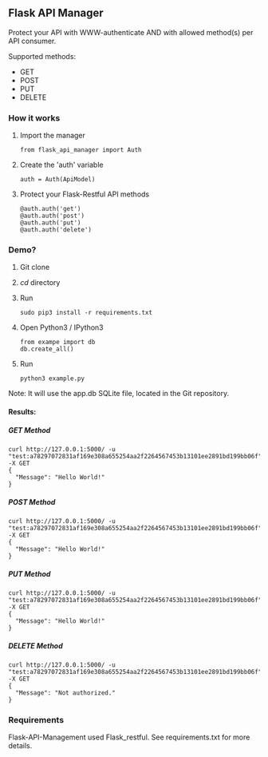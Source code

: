 ## Flask API Manager

Protect your API with WWW-authenticate AND with allowed method(s) per API consumer.

Supported methods:

* GET
* POST
* PUT
* DELETE

### How it works
1. Import the manager

    ``from flask_api_manager import Auth``

2. Create the 'auth' variable

    ``auth = Auth(ApiModel)``

3. Protect your Flask-Restful API methods

    ```
    @auth.auth('get')
    @auth.auth('post')
    @auth.auth('put')
    @auth.auth('delete')
    ```

### Demo?

1. Git clone <link>
2. _cd_ directory
3. Run

    ``sudo pip3 install -r requirements.txt``

4. Open Python3 / IPython3

    ```
    from exampe import db
    db.create_all()
    ```

5. Run 

    ``python3 example.py``

Note: It will use the app.db SQLite file, located in the Git repository.

#### Results:
##### GET Method
```
curl http://127.0.0.1:5000/ -u "test:a78297072831af169e308a655254aa2f2264567453b13101ee2891bd199bb06f" -X GET
{
  "Message": "Hello World!"
}
```

##### POST Method
```
curl http://127.0.0.1:5000/ -u "test:a78297072831af169e308a655254aa2f2264567453b13101ee2891bd199bb06f" -X GET
{
  "Message": "Hello World!"
}
```

##### PUT Method
```
curl http://127.0.0.1:5000/ -u "test:a78297072831af169e308a655254aa2f2264567453b13101ee2891bd199bb06f" -X GET
{
  "Message": "Hello World!"
}
```

##### DELETE Method
```
curl http://127.0.0.1:5000/ -u "test:a78297072831af169e308a655254aa2f2264567453b13101ee2891bd199bb06f" -X GET
{
  "Message": "Not authorized."
}
```

### Requirements

Flask-API-Management used Flask_restful. See requirements.txt for more details.
